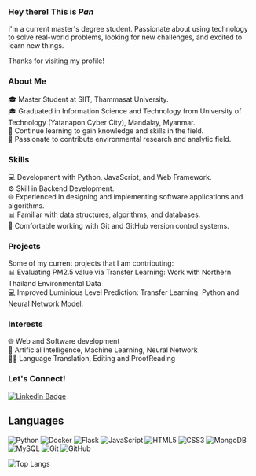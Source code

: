 ### Hey there! This is ***Pan***

I'm a current master's degree student. Passionate about using technology to solve real-world problems, looking for new challenges, and excited to learn new things.

Thanks for visiting my profile!

### About Me<br />

🎓 Master Student at SIIT, Thammasat University.<br>
🎓 Graduated in Information Science and Technology from University of Technology (Yatanapon Cyber City), Mandalay, Myanmar.<br>
🌟 Continue learning to gain knowledge and skills in the field. <br>
🚀 Passionate to contribute environmental research and analytic field. <br>


### Skills<br />

💻 Development with Python, JavaScript, and Web Framework. <br/>
⚙️ Skill in Backend Development. <br />
🌐 Experienced in designing and implementing software applications and algorithms.<br />
📊 Familiar with data structures, algorithms, and databases.<br />
🚧 Comfortable working with Git and GitHub version control systems.

 ### Projects<br />
 
Some of my current projects that I am contributing: <br/>
📊 Evaluating PM2.5 value via Transfer Learning: Work with Northern Thailand Environmental Data <br/>
💻 Improved Luminious Level Prediction: Transfer Learning, Python and Neural Network Model. 

### Interests<br />

🌐 Web and Software development <br />
🧠 Artificial Intelligence, Machine Learning, Neural Network <br/>
👩‍💻 Language Translation, Editing and ProofReading

### Let's Connect!<br />

[![Linkedin Badge](https://img.shields.io/badge/-Seng%20Nu%20Pan%20(Pan)%20Kumgyi%20-blue?style=flat-square&logo=Linkedin&logoColor=white&link=https://www.linkedin.com/in/sengnupankumgyi/)](https://www.linkedin.com/in/sengnupankumgyi/)

## Languages

![Python](https://img.shields.io/badge/-Python-black?style=flat-square&logo=Python)
![Docker](https://img.shields.io/badge/-Docker-black?style=flat-square&logo=Docker)
![Flask](https://img.shields.io/badge/-Flask-black?style=flat-square&logo=Flask)
![JavaScript](https://img.shields.io/badge/-JavaScript-black?style=flat-square&logo=javascript)
![HTML5](https://img.shields.io/badge/-HTML5-E34F26?style=flat-square&logo=html5&logoColor=white)
![CSS3](https://img.shields.io/badge/-CSS3-1572B6?style=flat-square&logo=css3)
![MongoDB](https://img.shields.io/badge/-MongoDB-black?style=flat-square&logo=MongoDB)
![MySQL](https://img.shields.io/badge/-MySQL-black?style=flat-square&logo=mysql)
![Git](https://img.shields.io/badge/-Git-black?style=flat-square&logo=git)
![GitHub](https://img.shields.io/badge/-GitHub-181717?style=flat-square&logo=github)

<!-- ![Github Stats](https://github-readme-stats.vercel.app/api?username=ksengnupan&count_private=true&show_icons=true&include_all_commits=true) -->
![Top Langs](https://github-readme-stats.vercel.app/api/top-langs/?username=ksengnupan&hide=TeX&layout=compact)
